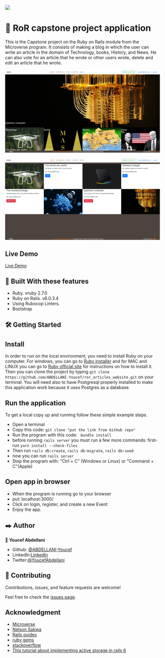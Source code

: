 ![](https://img.shields.io/badge/Microverse-blueviolet)

#  🧐 RoR capstone project application

This is the Capstone project on the Ruby on Rails module from the Microverse program. It consists of making a blog in which the user can write an article in the domain of Technology, books, History, and News. He can also vote for an article that he wrote or other users wrote, delete and edit an article that he wrote.

![app screenshot 1](./Screenshot1.jpg)

![app screenshot 2](./Screenshot2.png)
## Live Demo

[Live Demo](https://pure-atoll-25387.herokuapp.com/)


## 🔧 Built With these features
- Ruby. vruby 2.7.0
- Ruby on Rails. v6.0.3.4
- Using Rubocop Linters.
- Bootstrap

## 🛠 Getting Started
## Install 
 In order to run on the local environment, you need to install Ruby on your computer. For windows, you can go to [Ruby installer](https://rubyinstaller.org/) and for MAC and LINUX you can go to [Ruby official site](https://www.ruby-lang.org/en/downloads/) for instructions on how to install it. Then you can clone the project by typing ```git clone https://github.com/ABDELLANI-Youcef/ror_articles_website.git``` on your terminal. You will need also to have Postgresql properly installed to make this application work because it uses Postgres as a database.

## Run the application
To get a local copy up and running follow these simple example steps.

- Open a terminal
- Copy this code: ```git clone "put the link from GitHub repo"```
- Run the program with this code: ``` bundle install```
- before running ```rails server``` you must run a few more commands: first-run ```yarn install --check-files```
- Then run ```rails db:create```, ```rails db:migrate```, ```rails db:seed```
- now you can run ```rails server```
- Stop the program with: "Ctrl + C" (Windows or Linux) or "Command + C"(Apple)

## Open app in browser

- When the program is running go to your browser
- put: localhost:3000/
- Click on login, register, and create a new Event
- Enjoy the app.

## ✒️ Author

👤 **Youcef Abdellani**

- Github: [@ABDELLANI-Youcef](https://github.com/ABDELLANI-Youcef)
- LinkedIn:[LinkedIn](linkedin.com/in/youcef-abdellani)
- Twitter:[@YoucefAbdellani](https://twitter.com/YoucefAbdellani)

## 🤝 Contributing
Contributions, issues, and feature requests are welcome!

Feel free to check the [issues page](https://github.com/ABDELLANI-Youcef/ror_articles_website/issues).

## Acknowledgment

- [Microverse](https://www.microverse.org/)
- [Nelson Sakwa](https://www.behance.net/gallery/14554909/liFEsTlye-Mobile-version)
- [Rails guides](https://guides.rubyonrails.org/)
- [ruby gems](https://rubygems.org)
- [stackoverflow](https://stackoverflow.com/)
- [This tutorial about implementing active storage in rails 6](https://www.youtube.com/watch?v=qHhWXdcDwjI)
